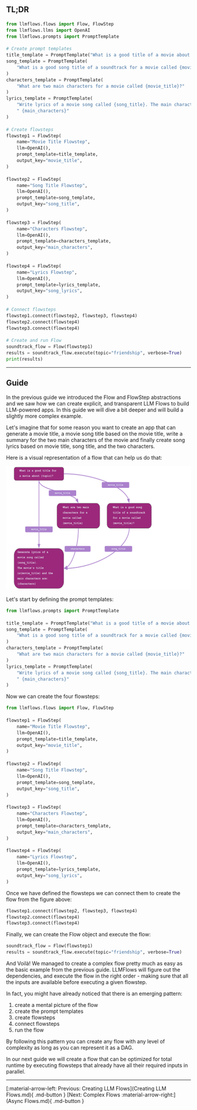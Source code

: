 ## TL;DR

```python
from llmflows.flows import Flow, FlowStep
from llmflows.llms import OpenAI
from llmflows.prompts import PromptTemplate

# Create prompt templates
title_template = PromptTemplate("What is a good title of a movie about {topic}?")
song_template = PromptTemplate(
    "What is a good song title of a soundtrack for a movie called {movie_title}?"
)
characters_template = PromptTemplate(
    "What are two main characters for a movie called {movie_title}?"
)
lyrics_template = PromptTemplate(
    "Write lyrics of a movie song called {song_title}. The main characters are"
    " {main_characters}"
)

# Create flowsteps
flowstep1 = FlowStep(
    name="Movie Title Flowstep",
    llm=OpenAI(),
    prompt_template=title_template,
    output_key="movie_title",
)

flowstep2 = FlowStep(
    name="Song Title Flowstep",
    llm=OpenAI(),
    prompt_template=song_template,
    output_key="song_title",
)

flowstep3 = FlowStep(
    name="Characters Flowstep",
    llm=OpenAI(),
    prompt_template=characters_template,
    output_key="main_characters",
)

flowstep4 = FlowStep(
    name="Lyrics Flowstep",
    llm=OpenAI(),
    prompt_template=lyrics_template,
    output_key="song_lyrics",
)

# Connect flowsteps
flowstep1.connect(flowstep2, flowstep3, flowstep4)
flowstep2.connect(flowstep4)
flowstep3.connect(flowstep4)

# Create and run Flow
soundtrack_flow = Flow(flowstep1)
results = soundtrack_flow.execute(topic="friendship", verbose=True)
print(results)

```
***
## Guide
In the previous guide we introduced the Flow and FlowStep abstractions and we saw how we can create explicit, and transparent 
LLM Flows to build LLM-powered apps. In this guide we will dive a bit deeper and will build a slightly more complex example.

Let's imagine that for some reason you want to create an app that can generate a movie title, a movie song title based on the movie title, write a summary 
for the two main characters of the movie and finally create song lyrics based on movie title, song title, and the two characters.

Here is a visual representation of a flow that can help us do that:

![Screenshot](assets/complex_flow.png)

Let's start by defining the prompt templates:

```python
from llmflows.prompts import PromptTemplate

title_template = PromptTemplate("What is a good title of a movie about {topic}?")
song_template = PromptTemplate(
    "What is a good song title of a soundtrack for a movie called {movie_title}?"
)
characters_template = PromptTemplate(
    "What are two main characters for a movie called {movie_title}?"
)
lyrics_template = PromptTemplate(
    "Write lyrics of a movie song called {song_title}. The main characters are"
    " {main_characters}"
)
```

Now we can create the four flowsteps:
```python
from llmflows.flows import Flow, FlowStep

flowstep1 = FlowStep(
    name="Movie Title Flowstep",
    llm=OpenAI(),
    prompt_template=title_template,
    output_key="movie_title",
)

flowstep2 = FlowStep(
    name="Song Title Flowstep",
    llm=OpenAI(),
    prompt_template=song_template,
    output_key="song_title",
)

flowstep3 = FlowStep(
    name="Characters Flowstep",
    llm=OpenAI(),
    prompt_template=characters_template,
    output_key="main_characters",
)

flowstep4 = FlowStep(
    name="Lyrics Flowstep",
    llm=OpenAI(),
    prompt_template=lyrics_template,
    output_key="song_lyrics",
)

```

Once we have defined the flowsteps we can connect them to create the flow from the figure above:
```python
flowstep1.connect(flowstep2, flowstep3, flowstep4)
flowstep2.connect(flowstep4)
flowstep3.connect(flowstep4)
```

Finally, we can create the Flow object and execute the flow:
```python
soundtrack_flow = Flow(flowstep1)
results = soundtrack_flow.execute(topic="friendship", verbose=True)
```

And Voilà! We managed to create a complex flow pretty much as easy as the basic example from the previous guide. 
LLMFlows will figure out the dependencies, and execute the flow in the right order - making sure that all the inputs are available before executing a given flowstep. 

In fact, you might have already noticed that there is an emerging pattern:

1. create a mental picture of the flow
2. create the prompt templates
3. create flowsteps
4. connect flowsteps
5. run the flow

By following this pattern you can create any flow with any level of complexity as long as you can represent it as a DAG.

In our next guide we will create a flow that can be optimized for total runtime by executing 
flowsteps that already have all their required inputs in parallel.

***
[:material-arrow-left: Previous: Creating LLM Flows](Creating LLM Flows.md){ .md-button }
[Next: Complex Flows :material-arrow-right:](Async Flows.md){ .md-button }
